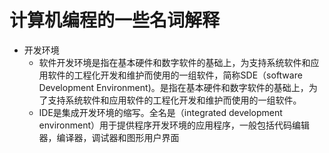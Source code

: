 # 计算机编程的一些名词解释
- 开发环境
    - 软件开发环境是指在基本硬件和数字软件的基础上，为支持系统软件和应用软件的工程化开发和维护而使用的一组软件，简称SDE（software Development Environment)。是指在基本硬件和数字软件的基础上，为了支持系统软件和应用软件的工程化开发和维护而使用的一组软件。
    - IDE是集成开发环境的缩写。全名是（integrated development environment）用于提供程序开发环境的应用程序，一般包括代码编辑器，编译器，调试器和图形用户界面







